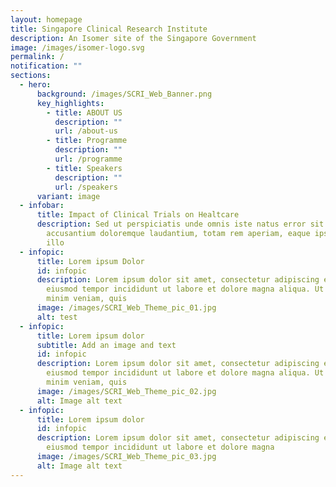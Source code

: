 ```yaml
---
layout: homepage
title: Singapore Clinical Research Institute
description: An Isomer site of the Singapore Government
image: /images/isomer-logo.svg
permalink: /
notification: ""
sections:
  - hero:
      background: /images/SCRI_Web_Banner.png
      key_highlights:
        - title: ABOUT US
          description: ""
          url: /about-us
        - title: Programme
          description: ""
          url: /programme
        - title: Speakers
          description: ""
          url: /speakers
      variant: image
  - infobar:
      title: Impact of Clinical Trials on Healtcare
      description: Sed ut perspiciatis unde omnis iste natus error sit voluptatem
        accusantium doloremque laudantium, totam rem aperiam, eaque ipsa quae ab
        illo
  - infopic:
      title: Lorem ipsum Dolor
      id: infopic
      description: Lorem ipsum dolor sit amet, consectetur adipiscing elit, sed do
        eiusmod tempor incididunt ut labore et dolore magna aliqua. Ut enim ad
        minim veniam, quis
      image: /images/SCRI_Web_Theme_pic_01.jpg
      alt: test
  - infopic:
      title: Lorem ipsum dolor
      subtitle: Add an image and text
      id: infopic
      description: Lorem ipsum dolor sit amet, consectetur adipiscing elit, sed do
        eiusmod tempor incididunt ut labore et dolore magna aliqua. Ut enim ad
        minim veniam, quis
      image: /images/SCRI_Web_Theme_pic_02.jpg
      alt: Image alt text
  - infopic:
      title: Lorem ipsum dolor
      id: infopic
      description: Lorem ipsum dolor sit amet, consectetur adipiscing elit, sed do
        eiusmod tempor incididunt ut labore et dolore magna
      image: /images/SCRI_Web_Theme_pic_03.jpg
      alt: Image alt text
---
```

